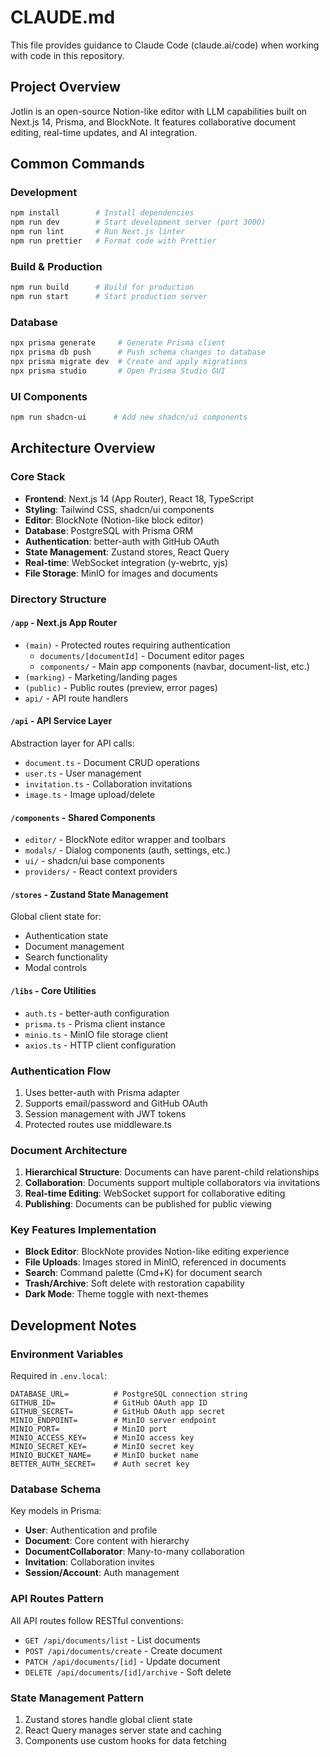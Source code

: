 # CLAUDE.md

This file provides guidance to Claude Code (claude.ai/code) when working with code in this repository.

## Project Overview

Jotlin is an open-source Notion-like editor with LLM capabilities built on Next.js 14, Prisma, and BlockNote. It features collaborative document editing, real-time updates, and AI integration.

## Common Commands

### Development
```bash
npm install        # Install dependencies
npm run dev        # Start development server (port 3000)
npm run lint       # Run Next.js linter
npm run prettier   # Format code with Prettier
```

### Build & Production
```bash
npm run build      # Build for production
npm run start      # Start production server
```

### Database
```bash
npx prisma generate     # Generate Prisma client
npx prisma db push      # Push schema changes to database
npx prisma migrate dev  # Create and apply migrations
npx prisma studio       # Open Prisma Studio GUI
```

### UI Components
```bash
npm run shadcn-ui      # Add new shadcn/ui components
```

## Architecture Overview

### Core Stack
- **Frontend**: Next.js 14 (App Router), React 18, TypeScript
- **Styling**: Tailwind CSS, shadcn/ui components
- **Editor**: BlockNote (Notion-like block editor)
- **Database**: PostgreSQL with Prisma ORM
- **Authentication**: better-auth with GitHub OAuth
- **State Management**: Zustand stores, React Query
- **Real-time**: WebSocket integration (y-webrtc, yjs)
- **File Storage**: MinIO for images and documents

### Directory Structure

#### `/app` - Next.js App Router
- `(main)` - Protected routes requiring authentication
  - `documents/[documentId]` - Document editor pages
  - `components/` - Main app components (navbar, document-list, etc.)
- `(marking)` - Marketing/landing pages
- `(public)` - Public routes (preview, error pages)
- `api/` - API route handlers

#### `/api` - API Service Layer
Abstraction layer for API calls:
- `document.ts` - Document CRUD operations
- `user.ts` - User management
- `invitation.ts` - Collaboration invitations
- `image.ts` - Image upload/delete

#### `/components` - Shared Components
- `editor/` - BlockNote editor wrapper and toolbars
- `modals/` - Dialog components (auth, settings, etc.)
- `ui/` - shadcn/ui base components
- `providers/` - React context providers

#### `/stores` - Zustand State Management
Global client state for:
- Authentication state
- Document management
- Search functionality
- Modal controls

#### `/libs` - Core Utilities
- `auth.ts` - better-auth configuration
- `prisma.ts` - Prisma client instance
- `minio.ts` - MinIO file storage client
- `axios.ts` - HTTP client configuration

### Authentication Flow
1. Uses better-auth with Prisma adapter
2. Supports email/password and GitHub OAuth
3. Session management with JWT tokens
4. Protected routes use middleware.ts

### Document Architecture
1. **Hierarchical Structure**: Documents can have parent-child relationships
2. **Collaboration**: Documents support multiple collaborators via invitations
3. **Real-time Editing**: WebSocket support for collaborative editing
4. **Publishing**: Documents can be published for public viewing

### Key Features Implementation
- **Block Editor**: BlockNote provides Notion-like editing experience
- **File Uploads**: Images stored in MinIO, referenced in documents
- **Search**: Command palette (Cmd+K) for document search
- **Trash/Archive**: Soft delete with restoration capability
- **Dark Mode**: Theme toggle with next-themes

## Development Notes

### Environment Variables
Required in `.env.local`:
```
DATABASE_URL=          # PostgreSQL connection string
GITHUB_ID=             # GitHub OAuth app ID
GITHUB_SECRET=         # GitHub OAuth app secret
MINIO_ENDPOINT=        # MinIO server endpoint
MINIO_PORT=            # MinIO port
MINIO_ACCESS_KEY=      # MinIO access key
MINIO_SECRET_KEY=      # MinIO secret key
MINIO_BUCKET_NAME=     # MinIO bucket name
BETTER_AUTH_SECRET=    # Auth secret key
```

### Database Schema
Key models in Prisma:
- **User**: Authentication and profile
- **Document**: Core content with hierarchy
- **DocumentCollaborator**: Many-to-many collaboration
- **Invitation**: Collaboration invites
- **Session/Account**: Auth management

### API Routes Pattern
All API routes follow RESTful conventions:
- `GET /api/documents/list` - List documents
- `POST /api/documents/create` - Create document
- `PATCH /api/documents/[id]` - Update document
- `DELETE /api/documents/[id]/archive` - Soft delete

### State Management Pattern
1. Zustand stores handle global client state
2. React Query manages server state and caching
3. Components use custom hooks for data fetching